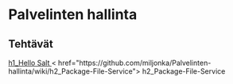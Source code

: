 <h1>Palvelinten hallinta</h1>
<h2>Tehtävät</h2>
<a href="https://github.com/miljonka/Palvelinten-hallinta/wiki/h1_Hello-Salt"> h1_Hello Salt </a>
< href="https://github.com/miljonka/Palvelinten-hallinta/wiki/h2_Package-File-Service"> h2_Package-File-Service</a>
